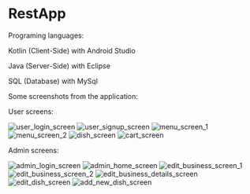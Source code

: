 # RestApp

Programing languages:

Kotlin (Client-Side) with Android Studio

Java (Server-Side) with Eclipse

SQL (Database) with MySql


Some screenshots from the application:

User screens:

![user_login_screen](https://user-images.githubusercontent.com/70009636/176907543-c649eb2e-1bf6-4814-8a8c-31f5806c9d28.png)
![user_signup_screen](https://user-images.githubusercontent.com/70009636/176907566-7f6890af-c5b1-4071-8a70-d395a35d8f01.png)
![menu_screen_1](https://user-images.githubusercontent.com/70009636/176907603-47169b7a-1b9f-4dd4-8e8f-f4821e5ad0b2.png)
![menu_screen_2](https://user-images.githubusercontent.com/70009636/176907641-97dbb21a-a2ad-4eec-b7f3-29e9bccba2d9.png)
![dish_screen](https://user-images.githubusercontent.com/70009636/176907672-96471247-9389-422e-8b1a-359db91ea474.png)
![cart_screen](https://user-images.githubusercontent.com/70009636/176907698-b8b2d112-6805-4296-b565-64d49afad9ba.png)


Admin screens:

![admin_login_screen](https://user-images.githubusercontent.com/70009636/176907818-816e71e5-5024-41e5-88ff-0e9e9cc9622d.png)
![admin_home_screen](https://user-images.githubusercontent.com/70009636/176907834-8fd6ad18-86bc-4a06-9331-f537534bcffc.png)
![edit_business_screen_1](https://user-images.githubusercontent.com/70009636/176907856-73a680ba-928f-4fd6-af85-a6b83098edce.png)
![edit_business_screen_2](https://user-images.githubusercontent.com/70009636/176907862-811cc25b-59a2-4f71-8c09-a6b4e4e5da16.png)
![edit_business_details_screen](https://user-images.githubusercontent.com/70009636/176907880-b66b255d-5998-44c7-81ab-452742d6e846.png)
![edit_dish_screen](https://user-images.githubusercontent.com/70009636/176907898-97eab140-4d4e-49b9-abd2-ae9dc2052464.png)
![add_new_dish_screen](https://user-images.githubusercontent.com/70009636/176907912-aaac25b0-0bf5-418c-9339-0720a3627fd9.png)
